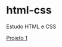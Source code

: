 # html-css
 Estudo HTML e CSS

<a href="https://pnmat.github.io/projeto1" target="_blank" rel="external"> Projeto 1
